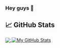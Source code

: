 ### Hey guys 👋

 ## &#x1f4c8; GitHub Stats

<a href="https://github.com/ebaldacchino/ebaldacchino">
  <img align="center" src="https://github-readme-stats.vercel.app/api/top-langs/?username=ebaldacchino&hide=java,html,tex&title_color=ffffff&text_color=c9cacc&icon_color=2bbc8a&bg_color=1d1f21&langs_count=3" />
</a>
<a href="https://github.com/ebaldacchino/ebaldacchino">
  <img align="center" src="https://github-readme-stats.vercel.app/api?username=ebaldacchino&show_icons=true&line_height=27&count_private=true&title_color=ffffff&text_color=c9cacc&icon_color=2bbc8a&bg_color=1d1f21" alt="My GitHub Stats" />
</a>

<!-- <a href="https://github.com/ebaldacchino/python-project-blueprint">
  <img align="center" src="https://github-readme-stats.vercel.app/api/pin/?username=ebaldacchino&repo=python-project-blueprint&title_color=ffffff&text_color=c9cacc&icon_color=2bbc8a&bg_color=1d1f21" />
</a>


<a href="https://github.com/ebaldacchino/go-project-blueprint">
  <img align="center" src="https://github-readme-stats.vercel.app/api/pin/?username=ebaldacchino&repo=go-project-blueprint&title_color=ffffff&text_color=c9cacc&icon_color=2bbc8a&bg_color=1d1f21" />
</a>     -->


<!--
**ebaldacchino/ebaldacchino** is a ✨ _special_ ✨ repository because its `README.md` (this file) appears on your GitHub profile.

Here are some ideas to get you started:

- 🔭 I’m currently working on ...
- 🌱 I’m currently learning ...
- 👯 I’m looking to collaborate on ...
- 🤔 I’m looking for help with ...
- 💬 Ask me about ...
- 📫 How to reach me: ...
- 😄 Pronouns: ...
- ⚡ Fun fact: ...
-->

